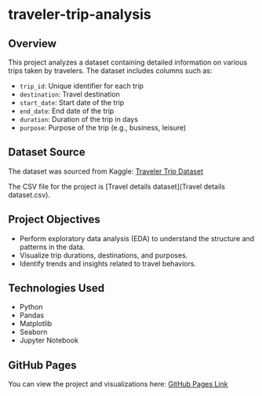 # traveler-trip-analysis


## Overview

This project analyzes a dataset containing detailed information on various trips taken by travelers. The dataset includes columns such as:

- `trip_id`: Unique identifier for each trip
- `destination`: Travel destination
- `start_date`: Start date of the trip
- `end_date`: End date of the trip
- `duration`: Duration of the trip in days
- `purpose`: Purpose of the trip (e.g., business, leisure)

## Dataset Source

The dataset was sourced from Kaggle: [Traveler Trip Dataset](https://www.kaggle.com/datasets/rkiattisak/traveler-trip-data)

The CSV file for the project is [Travel details dataset](Travel details dataset.csv).
## Project Objectives

- Perform exploratory data analysis (EDA) to understand the structure and patterns in the data.
- Visualize trip durations, destinations, and purposes.
- Identify trends and insights related to travel behaviors.

## Technologies Used

- Python
- Pandas
- Matplotlib
- Seaborn
- Jupyter Notebook

## GitHub Pages

You can view the project and visualizations here: [GitHub Pages Link](https://vnguyen1801.github.io/traveler-trip-analysis/)
